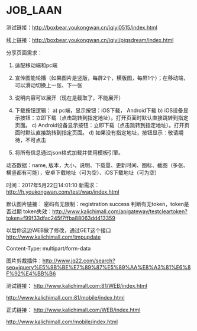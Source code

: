 # JOB_LAAN

测试链接：http://boxbear.youkongwan.cn/iqiyi0515/index.html

线上链接：http://boxbear.youkongwan.cn/iqiyi/pigsdream/index.html


分享页面需求：
1. 适配移动端和pc端
2. 宣传图能轮播（如果图片是竖版，每屏2个，横版图，每屛1个）；在移动端，可以滑动切换上一张、下一张
3. 说明内容可以展开（现在是截取了，不能展开）
4. 下载按钮逻辑：
    a) pc端，显示按钮：iOS下载， Android下载
    b) iOS设备显示按钮：立即下载（点击跳转到指定地址）。打开页面时默认直接跳转到指定页面。
    c) Android设备显示按钮：立即下载（点击跳转到指定地址）。打开页面时默认直接跳转到指定页面。
    d) 如果没有指定地址，按钮显示：敬请期待，不可点击

5. 将所有信息通过json格式加载并使用模板引擎。


动态数据：name, 版本，大小，说明、下载量、更新时间、图标、截图（多张、横竖都有可能），安卓下载地址（可为空）、iOS下载地址（可为空）


时间：2017年5月22日14:01:10
新需求：http://h.youkongwan.com/test/wap/index.html


默认图片链接：
密码有无限制：registration success
判断有无token，token是否过期
token失效：http://www.kalichimall.com/apigateway/testcleartoken?token=f99f33dfac245f7ffba88063dd413359



以后你这边WEB做了修改，通过GET这个接口 http://www.kalichimall.com/tmpupdate



Content-Type: multipart/form-data

图片剪裁插件：http://www.jq22.com/search?seo=jquery%E5%9B%BE%E7%89%87%E5%89%AA%E8%A3%81%E6%8F%92%E4%BB%B6



测试链接：
http://www.kalichimall.com:81/WEB/index.html

http://www.kalichimall.com:81/mobile/index.html

正式链接：
http://www.kalichimall.com/WEB/index.html

http://www.kalichimall.com/mobile/index.html
